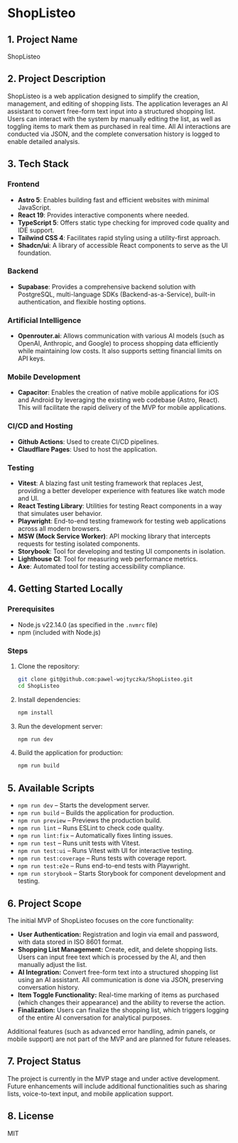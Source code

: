 # ShopListeo

## 1. Project Name

ShopListeo

## 2. Project Description

ShopListeo is a web application designed to simplify the creation, management, and editing of shopping lists. The application leverages an AI assistant to convert free-form text input into a structured shopping list. Users can interact with the system by manually editing the list, as well as toggling items to mark them as purchased in real time. All AI interactions are conducted via JSON, and the complete conversation history is logged to enable detailed analysis.

## 3. Tech Stack

### Frontend

- **Astro 5**: Enables building fast and efficient websites with minimal JavaScript.
- **React 19**: Provides interactive components where needed.
- **TypeScript 5**: Offers static type checking for improved code quality and IDE support.
- **Tailwind CSS 4**: Facilitates rapid styling using a utility-first approach.
- **Shadcn/ui**: A library of accessible React components to serve as the UI foundation.

### Backend

- **Supabase**: Provides a comprehensive backend solution with PostgreSQL, multi-language SDKs (Backend-as-a-Service), built-in authentication, and flexible hosting options.

### Artificial Intelligence

- **Openrouter.ai**: Allows communication with various AI models (such as OpenAI, Anthropic, and Google) to process shopping data efficiently while maintaining low costs. It also supports setting financial limits on API keys.

### Mobile Development

- **Capacitor**: Enables the creation of native mobile applications for iOS and Android by leveraging the existing web codebase (Astro, React). This will facilitate the rapid delivery of the MVP for mobile applications.

### CI/CD and Hosting

- **Github Actions**: Used to create CI/CD pipelines.
- **Claudflare Pages**: Used to host the application.

### Testing

- **Vitest**: A blazing fast unit testing framework that replaces Jest, providing a better developer experience with features like watch mode and UI.
- **React Testing Library**: Utilities for testing React components in a way that simulates user behavior.
- **Playwright**: End-to-end testing framework for testing web applications across all modern browsers.
- **MSW (Mock Service Worker)**: API mocking library that intercepts requests for testing isolated components.
- **Storybook**: Tool for developing and testing UI components in isolation.
- **Lighthouse CI**: Tool for measuring web performance metrics.
- **Axe**: Automated tool for testing accessibility compliance.

## 4. Getting Started Locally

### Prerequisites

- Node.js v22.14.0 (as specified in the `.nvmrc` file)
- npm (included with Node.js)

### Steps

1. Clone the repository:
   ```bash
   git clone git@github.com:pawel-wojtyczka/ShopListeo.git
   cd ShopListeo
   ```
2. Install dependencies:
   ```bash
   npm install
   ```
3. Run the development server:
   ```bash
   npm run dev
   ```
4. Build the application for production:
   ```bash
   npm run build
   ```

## 5. Available Scripts

- `npm run dev` – Starts the development server.
- `npm run build` – Builds the application for production.
- `npm run preview` – Previews the production build.
- `npm run lint` – Runs ESLint to check code quality.
- `npm run lint:fix` – Automatically fixes linting issues.
- `npm run test` – Runs unit tests with Vitest.
- `npm run test:ui` – Runs Vitest with UI for interactive testing.
- `npm run test:coverage` – Runs tests with coverage report.
- `npm run test:e2e` – Runs end-to-end tests with Playwright.
- `npm run storybook` – Starts Storybook for component development and testing.

## 6. Project Scope

The initial MVP of ShopListeo focuses on the core functionality:

- **User Authentication:** Registration and login via email and password, with data stored in ISO 8601 format.
- **Shopping List Management:** Create, edit, and delete shopping lists. Users can input free text which is processed by the AI, and then manually adjust the list.
- **AI Integration:** Convert free-form text into a structured shopping list using an AI assistant. All communication is done via JSON, preserving conversation history.
- **Item Toggle Functionality:** Real-time marking of items as purchased (which changes their appearance) and the ability to reverse the action.
- **Finalization:** Users can finalize the shopping list, which triggers logging of the entire AI conversation for analytical purposes.

Additional features (such as advanced error handling, admin panels, or mobile support) are not part of the MVP and are planned for future releases.

## 7. Project Status

The project is currently in the MVP stage and under active development. Future enhancements will include additional functionalities such as sharing lists, voice-to-text input, and mobile application support.

## 8. License

MIT
